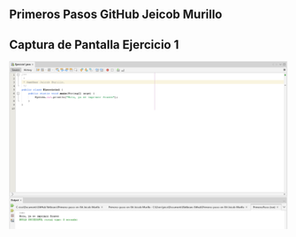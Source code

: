 ## Primeros Pasos GitHub Jeicob Murillo


## Captura de Pantalla Ejercicio 1

![Capturas](Capturas/Ejercicio1.png)
